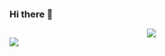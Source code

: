 
### Hi there 👋

<div style="text-align:center;">
  <img src=![giphy](https://github.com/dkysuarez/dkysuarez/assets/130209447/2ad142fb-038e-4deb-a708-fd98d53a38f8))>
</div>


  <img src=![giphy](https://github.com/dkysuarez/dkysuarez/assets/130209447/2ad142fb-038e-4deb-a708-fd98d53a38f8))>
